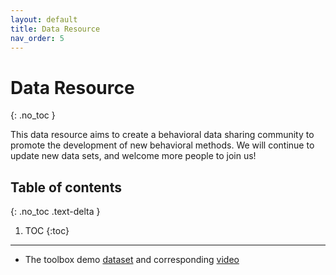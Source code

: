 ```yaml
---
layout: default
title: Data Resource
nav_order: 5
---
```


# Data Resource
{: .no_toc }

This data resource aims to create a behavioral data sharing community to promote the development of new behavioral methods. We will continue to update new data sets, and welcome more people to join us!

## Table of contents
{: .no_toc .text-delta }

1. TOC
{:toc}

---

- The toolbox demo [dataset](http://bcbdi.siat.ac.cn/BehaviorAtlas/demo_Data3d.mat) and corresponding [video](http://bcbdi.siat.ac.cn/BehaviorAtlas/demo_Data3d.mp4)


